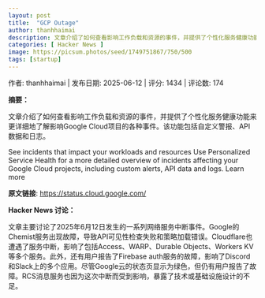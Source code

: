 ```yaml
---
layout: post
title:  "GCP Outage"
author: thanhhaimai
description: 文章介绍了如何查看影响工作负载和资源的事件，并提供了个性化服务健康功能来更详细地了解影响Google Cloud项目的各种事件。该功能包括自定义警报、API数据和日志。
categories: [ Hacker News ]
image: https://picsum.photos/seed/1749751867/750/500
tags: [startup]
---
```


作者: thanhhaimai | 发布日期: 2025-06-12 | 评分: 1434 | 评论数: 174

**摘要：**

文章介绍了如何查看影响工作负载和资源的事件，并提供了个性化服务健康功能来更详细地了解影响Google Cloud项目的各种事件。该功能包括自定义警报、API数据和日志。

See incidents that impact your workloads and resources    Use Personalized Service Health for a more detailed overview of incidents affecting your Google Cloud projects, including custom alerts, API data and logs. Learn more

**原文链接**: https://status.cloud.google.com/

**Hacker News 讨论：**

文章主要讨论了2025年6月12日发生的一系列网络服务中断事件。Google的Chemist服务出现故障，导致API可见性检查失败和策略加载错误。Cloudflare也遭遇了服务中断，影响了包括Access、WARP、Durable Objects、Workers KV等多个服务。此外，还有用户报告了Firebase auth服务的故障，影响了Discord和Slack上的多个应用。尽管Google云的状态页显示为绿色，但仍有用户报告了故障。RCS消息服务也因为这次中断而受到影响，暴露了技术或基础设施设计的不足。

